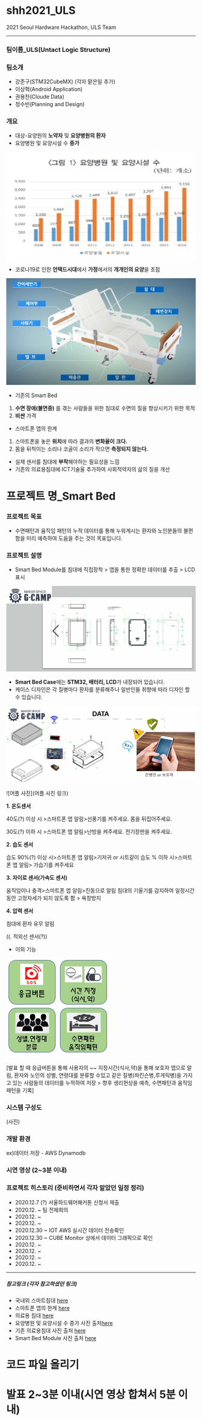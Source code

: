 # shh2021_ULS
 2021 Seoul Hardware Hackathon, ULS Team
 ___
### 팀이름_ULS(Untact Logic Structure)

### 팀소개
 * 강준구(STM32CubeMX) (각자 맡은일 추가)
 * 이상혁(Android Application)
 * 권용찬(Cloude Data)
 * 정수빈(Planning and Design)

### 개요
 * 대상-요양원의 **노약자** 및 **요양병원의 환자**
 * 요양병원 및 요양시설 수 **증가**
 
 ![요양병원 및 요양시설 수 증가](https://github.com/Moderato-Swift/shh2021_ULS/blob/main/image/dataChartOne.png?raw=true)
 * 코로나19로 인한 **언택드시대**에서 **가정**에서의 **개개인의 요양**을 초점
 
 
 ![기존 의료용침대](https://github.com/Moderato-Swift/shh2021_ULS/blob/main/image/smartbed_resize.png?raw=true)
 
 * 기존의 Smart Bed 
 
  1. **수면 장애(불면증)** 를 겪는 사람들을 위한 침대로 수면의 질을 향상시키기 위한 목적
  2. **비싼** 가격
  
  * 스마트폰 앱의 한계
  
  1. 스마트폰을 놓은 **위치**에 따라 결과의 **변화율이 크다.**
  2. 몸을 뒤척이는 소리나 코골이 소리가 작으면 **측정되지 않는다.**
  
 * 실제 센서를 침대에 **부착**해야하는 필요성을 느낌
 * 기존의 의료용침대에 ICT기술울 추가하여 사회적약자의 삶의 질을 개선
 
 # 프로젝트 명_Smart Bed 
 
 ### 프로젝트 목표
 
* 수면패턴과 움직임 패턴의 누적 데이터를 통해 누워계시는 환자와 노인분들의 불편함을 미리 예측하여 도움을 주는 것이 목표입니다.
 
 ### 프로젝트 설명
  
  * Smart Bed Module를 침대에 직접장착 > 앱을 통한 정확한 데이터를 추출 > LCD 표시
  
   ![Smart Bed Case 도면](https://github.com/Moderato-Swift/shh2021_ULS/blob/main/image/drawing_2.png?raw=true)
   
   * **Smart Bed Case**에는 **STM32, 배터리, LCD**가 내장되어 있습니다.
   * 케이스 디자인은 각 질병마다 환자를 분류해주나 일반인들 취향에 따라 디자인 할 수 있습니다.
  
   ![Smart Bed Module](https://github.com/Moderato-Swift/shh2021_ULS/blob/main/image/drawing_3.png?raw=true)
   
   ![어플 사진](어플 사진 링크)
  
  **1. 온도센서**
  
  40도(?) 이상 시 >스마트폰 앱 알림>선풍기를 켜주세요. 몸을 뒤집어주세요.
  
  30도(?) 이하 시 >스마트폰 앱 알림>난방을 켜주세요. 전기장판을 켜주세요.
  
  **2. 습도 센서**
  
  습도 90%(?) 이상 시>스마트폰 앱 알림>기저귀 or 시트갈이
  습도 % 이하 시>스마트폰 앱 알림> 가습기를 켜주세요
  
  **3. 자이로 센서(가속도 센서)**
  
  움직임이나 충격>스마트폰 앱 알림>진동으로 알림
  침대의 기울기를 감지하여 일정시간동안 고정자세가 되지 않도록 함 > 욕창방지
  
  **4. 압력 센서**
  
  침대에 환자 유무 알림
  
  ((. 적외선 센서(?))
  
  * 이외 기능
  
  ![어플 기능](https://github.com/Moderato-Swift/shh2021_ULS/blob/main/image/imageDescription_1.png)
  
   
  [발표 할 때 응급버튼을 통해 사용자의 ~~ 지정시간(식사,약)을 통해 보호자 앱으로 알림, 환자와 노인의 성별, 연령대를 분류할 수있고 같은 질병(파킨슨병,루게릭병)을 가지고 있는 사람들의 데이터를 누적하여 저장 > 향후 생리현상을 예측, 수면패턴과 움직임 패턴을 기록]
  
  ### 시스템 구성도
  
  (사진)
  
  ### 개발 환경
 
 ex)데이터 저장 - AWS Dynamodb
 
  
  ### 시연 영상 (2~3분 이내)
  
  
  
  
  ### 프로젝트 히스토리 (준비하면서 각자 맡았던 일정 정리)
  * 2020.12.7 (?) 서울하드웨어해커톤 신청서 제출
  * 2020.12. ~ 팀 전체회의
  * 2020.12. ~ 
  * 2020.12. ~
  * 2020.12.30 ~ IOT AWS 실시간 데이터 전송확인
  * 2020.12.30 ~ CUBE Monitor 상에서 데이터 그래픽으로 확인
  * 2020.12. ~
  * 2020.12. ~
  * 2020.12. ~
  * 2020.12. ~
  ___
 ##### 참고링크 (각자 참고하셨던 링크)
 
 * 국내외 스마트침대 [here](https://www.youtube.com/watch?v=BJTeHOZERnA&feature=youtu.be)
 * 스마트폰 앱의 한계 [here](https://www.youtube.com/watch?app=desktop&v=znju4QaRpok)
 * 의료용 침대 [here](https://www.youtube.com/watch?app=desktop&v=xHsvN7MNfRM)
 * 요양병원 및 요양시설 수 증가 사진 출처[here](http://www.docdocdoc.co.kr/news/articleView.html?idxno=1048036)
 * 기존 의료용침대 사진 출처 [here]()
 * Smart Bed Module 사진 출처 [here](https://www.youtube.com/watch?app=desktop&v=znju4QaRpok)
 
 
# 코드 파일 올리기
# 발표 2~3분 이내(시연 영상 합쳐서 5분 이내)
 
 
